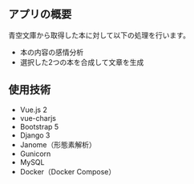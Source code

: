 
## アプリの概要
青空文庫から取得した本に対して以下の処理を行います。
- 本の内容の感情分析
- 選択した2つの本を合成して文章を生成

## 使用技術
- Vue.js 2
- vue-charjs
- Bootstrap 5
- Django 3
- Janome（形態素解析）
- Gunicorn
- MySQL
- Docker（Docker Compose）
